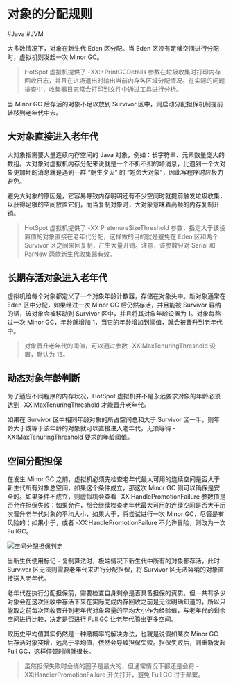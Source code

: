 # 对象的分配规则
#Java #JVM 

大多数情况下，对象在新生代 Eden 区分配。当 Eden 区没有足够空间进行分配时，虚拟机则发起一次 Minor GC。

> HotSpot 虚拟机提供了 -XX:+PrintGCDetails 参数在垃圾收集时打印内存回收日志，并且在进场退出时输出当前内存各区域分配情况。在实际的问题排查中，收集器日志常会打印到文件中通过工具进行分析。

当 Minor GC 后存活的对象不足以放到 Survivor 区中，则启动分配担保机制提前转移到老年代中去。

## 大对象直接进入老年代

大对象指需要大量连续内存空间的 Java 对象，例如：长字符串、元素数量庞大的数组。大对象对虚拟机内存分配来说就是一个不折不扣的坏消息，比遇到一个大对象更加坏的消息就是遇到一群 “朝生夕灭” 的 “短命大对象”，因此写程序时应极力避免。

避免大对象的原因是，它容易导致内存明明还有不少空间时就提前触发垃圾收集，以获得足够的空间放置它们，而当复制对象时，大对象意味着高额的内存复制开销。

> HotSpot 虚拟机提供了 -XX:PretenureSizeThreshold 参数，指定大于该设置值的对象直接在老年代分配，这样做的目的就是避免在 Eden 区和两个 Survivor 区之间来回复制，产生大量开销。注意，该参数只对 Serial 和 ParNew 两款新生代收集器有效。

## 长期存活对象进入老年代

虚拟机给每个对象都定义了一个对象年龄计数器，存储在对象头中。新对象通常在 Eden 区中分配，如果经过一次 Minor GC 后仍然存活，并且能被 Survivor 容纳的话，该对象会被移动到 Survivor 区中，并且将其对象年龄设置为 1。对象每熬过一次 Minor GC，年龄就增加 1，当它的年龄增加到阈值，就会被晋升到老年代中。

> 对象晋升老年代的阈值，可以通过参数 -XX:MaxTenuringThreshold 设置，默认为 15。

## 动态对象年龄判断

为了适应不同程序的内存状况，HotSpot 虚拟机并不是永远要求对象的年龄必须达到 -XX:MaxTenuringThreshold 才能晋升老年代。

如果在 Survivor 区中相同年龄对象的所占空间总和大于 Survivor 区一半，则年龄大于或等于该年龄的对象就可以直接进入老年代，无须等待 -XX:MaxTenuringThreshold 要求的年龄阈值。

## 空间分配担保

在发生 Minor GC 之前，虚拟机必须先检查老年代最大可用的连续空间是否大于新生代所有对象总空间，如果这个条件成立，那这次 Minor GC 则可以确保是安全的。如果条件不成立，则虚拟机会查看 -XX:HandlePromotionFailure 参数值是否允许担保失败；如果允许，那会继续检查老年代最大可用的连续空间是否大于历次晋升老年代对象的平均大小，如果大于，将尝试进行一次 Minor GC，尽管是有风险的；如果小于，或者 -XX:HandlePromotionFailure 不允许冒险，则改为一次 FullGC。

![空间分配担保判定](https://my-images-repo.oss-cn-hangzhou.aliyuncs.com/jvm/%E7%A9%BA%E9%97%B4%E5%88%86%E9%85%8D%E6%8B%85%E4%BF%9D%E5%88%A4%E5%AE%9A.png)

当新生代使用标记 - 复制算法时，极端情况下新生代中所有的对象都存活，此时 Survivor 区无法则需要老年代来进行分配担保，将 Survivor 区无法容纳的对象直接送入老年代。

老年代在执行分配担保前，需要检查自身剩余是否具备担保的资质。但一共有多少对象会在这次回收中存活下来在实际完成内存回收之前是无法明确知道的，所以只能取之前每次回收晋升到老年代对象容量的平均大小作为经验值，与老年代的剩余空间进行比较，决定是否进行 Full GC 让老年代腾出更多空间。

取历史平均值其实仍然是一种赌概率的解决办法，也就是说假如某次 Minor GC 后存活对象突增，远高于平均值，依然会导致担保失败。担保失败后，则重新发起 Full GC，这样停顿时间就很长。

> 虽然担保失败时会绕的圈子是最大的，但通常情况下都还是会将 -XX:HandlerPromotionFailure 开关打开，避免 Full GC 过于频繁。

